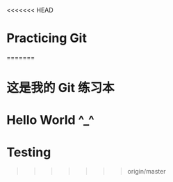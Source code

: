 <<<<<<< HEAD
# Practicing Git
=======
# 这是我的 Git 练习本
# Hello World ^_^
# Testing
>>>>>>> origin/master
